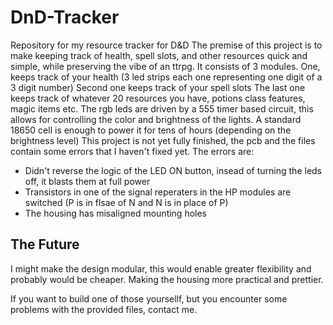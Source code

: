 # DnD-Tracker
Repository for my resource tracker for D&amp;D
The premise of this project is to make keeping track of health, spell slots, and other resources quick and simple,
while preserving the vibe of an ttrpg.
It consists of 3 modules. One, keeps track of your health (3 led strips each one representing one digit of a 3 digit number)
Second one keeps track of your spell slots
The last one keeps track of whatever 20 resources you have, potions class features, magic items etc.
The rgb leds are driven by a 555 timer based circuit, this allows for controlling the color and brightness of the lights.
A standard 18650 cell is enough to power it for tens of hours (depending on the brightness level)
This project is not yet fully finished, the pcb and the files contain some errors that I haven't fixed yet.
The errors are:
  - Didn't reverse the logic of the LED ON button, insead of turning the leds off, it blasts them at full power
  - Transistors in one of the signal reperaters in the HP modules are switched (P is in flsae of N and N is in place of P)
  - The housing has misaligned mounting holes
## The Future
I might make the design modular, this would enable greater flexibility and probably would be cheaper.
Making the housing more practical and prettier.

If you want to build one of those yoursellf, but you encounter some problems with the provided files, contact me.
